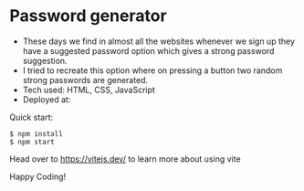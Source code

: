 # Password generator

- These days we find in almost all the websites whenever we sign up they have a suggested password option which gives a strong password suggestion.
- I tried to recreate this option where on pressing a button two random strong passwords are generated.
- Tech used: HTML, CSS, JavaScript
- Deployed at: 

Quick start:

```
$ npm install
$ npm start
````

Head over to https://vitejs.dev/ to learn more about using vite

Happy Coding!
